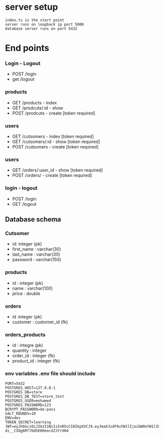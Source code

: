 #  server setup 
    index.ts is the start point 
    server runs on loopback ip port 5000
    database server runs on port 5432


#  End points

### Login - Logout
- POST /login
- get /logout

### products
-  GET /products     - index 
-  GET /prodcuts/:id  - show
-  POST /prodcuts    - create [token required]

### users
-  GET /cutsomers     - index [token required] 
-  GET /cutsomers/:id  - show [token required]
-  POST /cutsomers     - create  [token required]

### users
-  GET /orders/:user_id - show [token required] 
-  POST /orders/         - create [token required] 

### login - logout 
- POST /login 
- GET /logout


##  Database schema 
### Cutsomer 
- id: integer (pk)
- first_name : varchar(30)
- last_name : varchar(30)
- password : varchar(150)

### products
- id : integer (pk)
- name : varchar(100)
- price : double 

### orders
- id :integer (pk)
- customer : customer_id (fk)

### orders_products
- id : integre  (pk)
- quantity : integer
- order_id : integer  (fk)
- product_id : integer (fk)


### env variables   .env file should include 
    PORT=5432
    POSTGRES_HOST=127.0.0.1
    POSTGRES_DB=store
    POSTGRES_DB_TEST=store_test
    POSTGRES_USER=mohamed
    POSTGRES_PASSWORD=123
    BCRYPT_PASSWORD=de-pass
    SALT_ROUNDS=10
    ENV=dev
    TOKEN_SECRET=learning 
    JWT=eyJhbGciOiJIUzI1NiIsInR5cCI6IkpXVCJ9.eyJmaXJzdF9uYW1lIjoibW9oYW1lZCIsImlkIjoxLCJpYXQiOjE2NTI3MzYzOTZ9.Qs2AFuIZA5Y6d-di__CSOg6Rf7bdhE6ReocXZJYrXH4